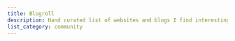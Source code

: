 ```yaml
---
title: Blogroll
description: Hand curated list of websites and blogs I find interesting
list_category: community
---
```


